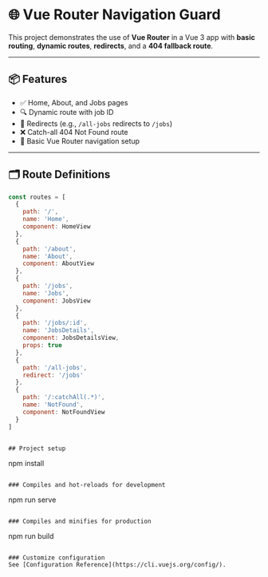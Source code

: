 # 🌐 Vue Router Navigation Guard

This project demonstrates the use of **Vue Router** in a Vue 3 app with **basic routing**, **dynamic routes**, **redirects**, and a **404 fallback route**.

---

## 📦 Features

- ✅ Home, About, and Jobs pages
- 🔍 Dynamic route with job ID
- 🔁 Redirects (e.g., `/all-jobs` redirects to `/jobs`)
- ❌ Catch-all 404 Not Found route
- 🧭 Basic Vue Router navigation setup

---

## 🗂 Route Definitions

```js
const routes = [
  {
    path: '/',
    name: 'Home',
    component: HomeView
  },
  {
    path: '/about',
    name: 'About',
    component: AboutView
  },
  {
    path: '/jobs',
    name: 'Jobs',
    component: JobsView
  },
  {
    path: '/jobs/:id',
    name: 'JobsDetails',
    component: JobsDetailsView,
    props: true
  },
  {
    path: '/all-jobs',
    redirect: '/jobs'
  },
  {
    path: '/:catchAll(.*)',
    name: 'NotFound',
    component: NotFoundView
  }
]


## Project setup
```
npm install
```

### Compiles and hot-reloads for development
```
npm run serve
```

### Compiles and minifies for production
```
npm run build
```

### Customize configuration
See [Configuration Reference](https://cli.vuejs.org/config/).
